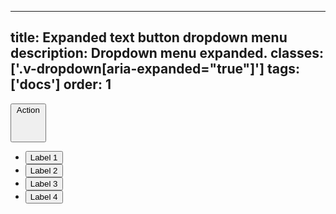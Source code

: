 <!--
 *              Copyright (c) 2025 Visa, Inc.
 *
 * Licensed under the Apache License, Version 2.0 (the "License");
 * you may not use this file except in compliance with the License.
 * You may obtain a copy of the License at
 *
 *         http://www.apache.org/licenses/LICENSE-2.0
 *
 * Unless required by applicable law or agreed to in writing, software
 * distributed under the License is distributed on an "AS IS" BASIS,
 * WITHOUT WARRANTIES OR CONDITIONS OF ANY KIND, either express or implied.
 * See the License for the specific language governing permissions and
 * limitations under the License.
 *
 -->
---
title: Expanded text button dropdown menu
description: Dropdown menu expanded. 
classes: ['.v-dropdown[aria-expanded="true"]']
tags: ['docs']
order: 1
---

<button aria-controls="dropdown-menu-label-only-expanded" aria-expanded="true" class="v-button v-dropdown" id="dropdown-button-label-only-expanded">
  Action
  <svg aria-hidden="true" class="v-icon v-icon-visa v-icon-tiny" focusable="false" viewbox="0 0 16 16">
    <use href="#visa-chevron-up-tiny">
    </use>
  </svg>
</button>
<div aria-labelledby="dropdown-button-label-only-expanded" class="v-dropdown-menu v-surface" id="dropdown-menu-label-only-expanded" aria-hidden="false">
  <ul class="v-listbox">
    <li>
      <button class="v-listbox-item v-px-8 v-py-11">
        Label 1
      </button>
    </li>
    <li>
      <button class="v-listbox-item v-px-8 v-py-11">
        Label 2
      </button>
    </li>
    <li>
      <button class="v-listbox-item v-px-8 v-py-11">
        Label 3
      </button>
    </li>
    <li>
      <button class="v-listbox-item v-px-8 v-py-11">
        Label 4
      </button>
    </li>
  </ul>
</div>